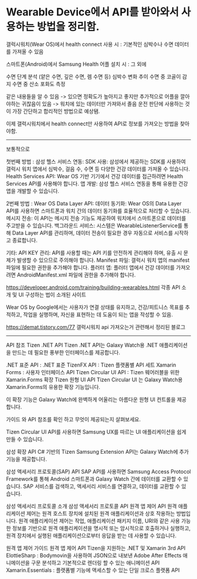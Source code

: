 # Wearable Device에서 API를 받아와서 사용하는 방법을 정리함.

갤럭시워치(Wear OS)에서 health connect 사용 시 : 기본적인 심박수나 수면 데이터를 가져올 수 있음

스마트폰(Android)에서 Samsung Health 어플 설치 시 : 그 외에 

수면 단계 분석 (얕은 수면, 깊은 수면, 렘 수면 등)
심박수 변화 추이
수면 중 코골이 감지
수면 중 산소 포화도 측정

같은 내용들을 알 수 있음 -> 있으면 정확도가 높아지고 좋지만 추가적으로 어플을 깔아야하는 귀찮음이 있음
-> 워치에 있는 데이터만 가져와서 졸음 운전 판단에 사용하는 것이 가장 간단하고 합리적인 방법으로 예상됌.

이제 갤럭시워치에서 health connect만 사용하여 API로 정보를 가져오는 방법을 찾아야함.

---


보통적으로

첫번째 방법 : 삼성 헬스 서비스 연동:
SDK 사용:
삼성에서 제공하는 SDK를 사용하여 갤럭시 워치 앱에서 심박수, 걸음 수, 수면 등 다양한 건강 데이터를 가져올 수 있습니다.
Health Services API:
Wear OS 기반 기기에서 건강 데이터를 접근하려면 Health Services API를 사용해야 합니다.
앱 개발:
삼성 헬스 서비스 연동을 통해 유용한 건강 앱을 개발할 수 있습니다.


2번째 방법 : Wear OS Data Layer API:
데이터 동기화:
Wear OS의 Data Layer API를 사용하면 스마트폰과 워치 간의 데이터 동기화를 효율적으로 처리할 수 있습니다.
메시지 전송:
이 API는 메시지 전송 기능도 제공하여 워치에서 스마트폰으로 데이터를 주고받을 수 있습니다.
백그라운드 서비스:
시스템은 WearableListenerService를 통해 Data Layer API를 관리하며, 데이터 전송이 필요한 경우 자동으로 서비스를 시작하고 종료합니다.


기타:
API KEY 관리:
API를 사용할 때는 API 키를 안전하게 관리해야 하며, 유출 시 문제가 발생할 수 있으므로 주의해야 합니다. 
Manifest 파일:
갤럭시 워치 앱의 manifest 파일에 필요한 권한을 추가해야 합니다. 
플러터 앱:
플러터 앱에서 건강 데이터를 가져오려면 AndroidManifest.xml 파일에 권한을 추가해야 합니다. 



https://developer.android.com/training/building-wearables.html
각종 API 소개 및 UI 구성하는 법이 소개된 사이트

Wear OS by Google에서는 사용자가 연결 상태를 유지하고, 건강/피트니스 목표를 추적하고, 작업을 실행하며, 자신을 표현하는 데 도움이 되는 앱을 작성할 수 있음.

https://demat.tistory.com/77
갤럭시워치 api 가져오는거 관련해서 정리된 블로그



---

API 참조
Tizen .NET API
Tizen .NET API는 Galaxy Watch용 .NET 애플리케이션을 만드는 데 필요한 풍부한 인터페이스를 제공합니다.

.NET 표준 API : .NET 표준
TizenFX API : Tizen 플랫폼별 API 세트
Xamarin Forms : 사용자 인터페이스 API
Tizen Circular UI API : Tizen 웨어러블을 위한 Xamarin.Forms 확장
Tizen 원형 UI API
Tizen Circular UI 는 Galaxy Watch용 Xamarin.Forms의 유용한 확장 기능입니다.

이 확장 기능은 Galaxy Watch에 완벽하게 어울리는 아름다운 원형 UI 컨트롤을 제공합니다.

가이드 와 API 참조를 확인 하고 무엇이 제공되는지 살펴보세요.

Tizen Circular UI API를 사용하면 Samsung UX를 따르는 UI 애플리케이션을 쉽게 만들 수 있습니다.


삼성 확장 API
C# 기반의 Tizen Samsung Extension API는 Galaxy Watch에 추가 기능을 제공합니다.

삼성 액세서리 프로토콜(SAP) API
SAP API를 사용하면 Samsung Access Protocol Framework를 통해 Android 스마트폰과 Galaxy Watch 간에 데이터를 교환할 수 있습니다. SAP 서비스를 검색하고, 액세서리 서비스를 연결하고, 데이터를 교환할 수 있습니다.

삼성 액세서리 프로토콜 소개
삼성 액세서리 프로토콜 API
원격 앱 제어 API
원격 애플리케이션 제어는 원격 호스트 장치에 설치된 원격 애플리케이션과 상호 작용하는 방법입니다. 원격 애플리케이션 제어는 작업, 애플리케이션 패키지 이름, URI와 같은 사용 가능한 정보를 기반으로 원격 애플리케이션을 명시적 또는 암시적으로 호출하거나 실행하고, 원격 장치에서 실행된 애플리케이션으로부터 응답을 받는 데 사용할 수 있습니다.

원격 앱 제어 가이드
원격 앱 제어 API
Tizen을 지원하는 .NET 및 Xamarin 3rd API
ElottieSharp : Bodymovin을 사용하여 JSON으로 내보낸 Adobe After Effects 애니메이션을 구문 분석하고 기본적으로 렌더링 할 수 있는 애니메이션 API
Xamarin.Essentials : 플랫폼별 기능에 액세스할 수 있는 단일 크로스 플랫폼 API
